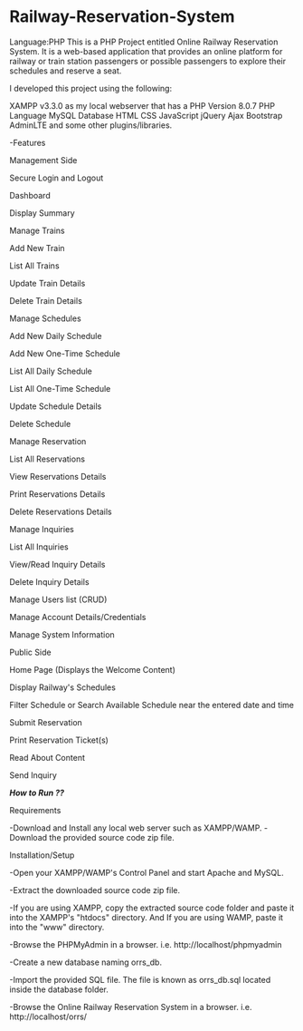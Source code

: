 # Railway-Reservation-System
Language:PHP
This is a PHP Project entitled Online Railway Reservation System. It is a web-based application that provides an online platform for railway or train station passengers or possible passengers to explore their schedules and reserve a seat.

I developed this project using the following:

 
XAMPP v3.3.0 as my local webserver that has a PHP Version 8.0.7
PHP Language
MySQL Database
HTML
CSS
JavaScript
jQuery
Ajax
Bootstrap
AdminLTE
and some other plugins/libraries.

-Features

Management Side

Secure Login and Logout

Dashboard

Display Summary

Manage Trains

Add New Train

List All Trains

Update Train Details

Delete Train Details

Manage Schedules

Add New Daily Schedule

Add New One-Time Schedule

List All Daily Schedule

List All One-Time Schedule

Update Schedule Details

Delete Schedule

Manage Reservation

List All Reservations

View Reservations Details

Print Reservations Details

Delete Reservations Details

Manage Inquiries

List All Inquiries

View/Read Inquiry Details

Delete Inquiry Details

Manage Users list (CRUD)

Manage Account Details/Credentials

Manage System Information

Public Side

Home Page (Displays the Welcome Content)

Display Railway's Schedules

Filter Schedule or Search Available Schedule near the entered date and time

Submit Reservation

Print Reservation Ticket(s)

Read About Content

Send Inquiry


***How to Run ??***

Requirements

-Download and Install any local web server such as XAMPP/WAMP.
-Download the provided source code zip file.

Installation/Setup


-Open your XAMPP/WAMP's Control Panel and start Apache and MySQL.

-Extract the downloaded source code zip file.

-If you are using XAMPP, copy the extracted source code folder and paste it into the XAMPP's "htdocs" directory. And If you are using WAMP, paste it into the "www" directory.

-Browse the PHPMyAdmin in a browser. i.e. http://localhost/phpmyadmin

-Create a new database naming orrs_db.

-Import the provided SQL file. The file is known as orrs_db.sql located inside the database folder.

-Browse the Online Railway Reservation System in a browser. i.e. http://localhost/orrs/

